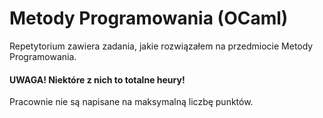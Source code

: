 # Metody Programowania (OCaml)
Repetytorium zawiera zadania, jakie rozwiązałem na przedmiocie Metody Programowania.
#### UWAGA! Niektóre z nich to totalne heury!
Pracownie nie są napisane na maksymalną liczbę punktów.
